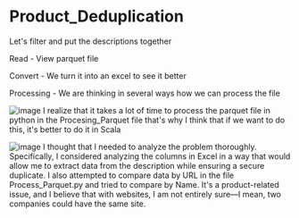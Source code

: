 # Product_Deduplication


Let's filter and put the descriptions together 

Read - View parquet file

Convert - We turn it into an excel to see it better

Processing - We are thinking in several ways how we can process the file 


![image](https://github.com/user-attachments/assets/d4f890f6-df11-4070-ac0c-11501880d8e4)
I realize that it takes a lot of time to process the parquet file in python in the Procesing_Parquet file that's why I think that if we want to do this, it's better to do it in Scala 

![image](https://github.com/user-attachments/assets/2941d765-3ec1-47f5-88b7-0daf3efd7bc3)
I thought that I needed to analyze the problem thoroughly. Specifically, I considered analyzing the columns in Excel in a way that would allow me to extract data from the description while ensuring a secure duplicate. I also attempted to compare data by URL in the file Process_Parquet.py and tried to compare by Name. It's a product-related issue, and I believe that with websites, I am not entirely sure—I mean, two companies could have the same site.
